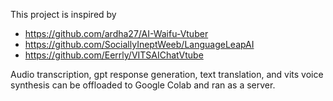 This project is inspired by 
* https://github.com/ardha27/AI-Waifu-Vtuber
* https://github.com/SociallyIneptWeeb/LanguageLeapAI
* https://github.com/Eerrly/VITSAIChatVtube

Audio transcription, gpt response generation, text translation, and vits voice synthesis can be offloaded to Google Colab and ran as a server.
